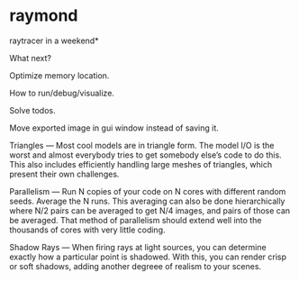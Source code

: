 # raymond
raytracer in a weekend*

What next?

Optimize memory location.

How to run/debug/visualize.

Solve todos.

Move exported image in gui window instead of saving it.

Triangles — Most cool models are in triangle form. The model I/O is the worst and almost everybody tries to get somebody else’s code to do this. This also includes efficiently handling large meshes of triangles, which present their own challenges.

Parallelism — Run N
 copies of your code on N
 cores with different random seeds. Average the N
 runs. This averaging can also be done hierarchically where N/2
 pairs can be averaged to get N/4
 images, and pairs of those can be averaged. That method of parallelism should extend well into the thousands of cores with very little coding.

Shadow Rays — When firing rays at light sources, you can determine exactly how a particular point is shadowed. With this, you can render crisp or soft shadows, adding another degreee of realism to your scenes.
